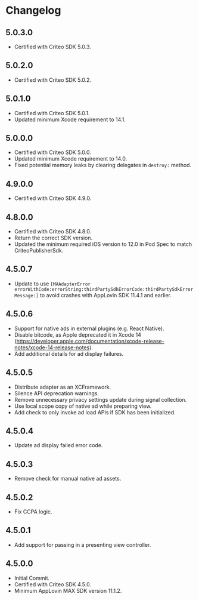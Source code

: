 # Changelog

## 5.0.3.0
* Certified with Criteo SDK 5.0.3.

## 5.0.2.0
* Certified with Criteo SDK 5.0.2.

## 5.0.1.0
* Certified with Criteo SDK 5.0.1.
* Updated minimum Xcode requirement to 14.1.

## 5.0.0.0
* Certified with Criteo SDK 5.0.0.
* Updated minimum Xcode requirement to 14.0.
* Fixed potential memory leaks by clearing delegates in `destroy:` method.

## 4.9.0.0
* Certified with Criteo SDK 4.9.0.

## 4.8.0.0
* Certified with Criteo SDK 4.8.0.
* Return the correct SDK version.
* Updated the minimum required iOS version to 12.0 in Pod Spec to match CriteoPublisherSdk. 

## 4.5.0.7
* Update to use `[MAAdapterError errorWithCode:errorString:thirdPartySdkErrorCode:thirdPartySdkErrorMessage:]` to avoid crashes with AppLovin SDK 11.4.1 and earlier.

## 4.5.0.6
* Support for native ads in external plugins (e.g. React Native).
* Disable bitcode, as Apple deprecated it in Xcode 14 (https://developer.apple.com/documentation/xcode-release-notes/xcode-14-release-notes).
* Add additional details for ad display failures. 

## 4.5.0.5
* Distribute adapter as an XCFramework.
* Silence API deprecation warnings.
* Remove unnecessary privacy settings update during signal collection.
* Use local scope copy of native ad while preparing view.
* Add check to only invoke ad load APIs if SDK has been initialized.

## 4.5.0.4
* Update ad display failed error code.

## 4.5.0.3
* Remove check for manual native ad assets.

## 4.5.0.2
* Fix CCPA logic.

## 4.5.0.1
* Add support for passing in a presenting view controller.

## 4.5.0.0
* Initial Commit.
* Certified with Criteo SDK 4.5.0.
* Minimum AppLovin MAX SDK version 11.1.2.

